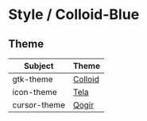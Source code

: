 

# Style / Colloid-Blue


## Theme

| Subject | Theme |
| --- | --- |
| gtk-theme | [Colloid](https://github.com/vinceliuice/Colloid-gtk-theme) |
| icon-theme | [Tela](https://github.com/vinceliuice/Tela-icon-theme) |
| cursor-theme | [Qogir](https://github.com/vinceliuice/Qogir-icon-theme/tree/master/src/cursors) |
